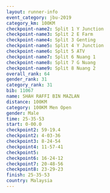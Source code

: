 ```yaml
---
layout: runner-info 
event_category: jbu-2019 
category_km: 100KM 
checkpoint-name2: Split 1 Y Junction  
checkpoint-name3: Split 2 E Farm  
checkpoint-name4: Split 3 Genting  
checkpoint-name5: Split 4 Y Junction 
checkpoint-name6: Split 5 ATV 
checkpoint-name7: Split 6 Nuang 1 
checkpoint-name8: Split 7 G Nuang 
checkpoint-name9: Split 8 Nuang 2 
overall_rank: 64
gender_rank: 31
category_rank: 31
bib: 11067
name: SHAH RAFFI BIN MAZLAN
distance: 100KM
category: 100KM Men Open
gender: Male
time: 25-35-53
start: 0-00.0
checkpoint2: 59-19.4
checkpoint2: 4-03-36
checkpoint3: 8-24-54
checkpoint4: 11-57-41
checkpoint5: 
checkpoint6: 16-24-12
checkpoint7: 20-48-56
checkpoint8: 23-29-23
finish: 25-35-53
country: Malaysia
---
```

